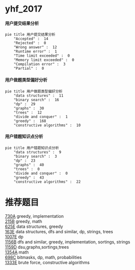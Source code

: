 # yhf_2017

<!-- tabs:start -->



#### **用户提交结果分析**

```mermaid
pie title 用户提交结果分析
    "Accepted" :  14
    "Rejected" :  0
    "Wrong answer" :  12
    "Runtime error" :  1
    "Time limit exceeded" :  0
    "Memory limit exceeded" :  0
    "Compilation error" :  3
    "Partial" :  0
```

#### **用户做题类型偏好分析**

```mermaid
pie title 用户做题类型偏好分析
    "data structures" :  11
    "binary search" :  16
    "dp" :  29
    "graphs" :  30
    "trees" :  12
    "divide and conquer" :  1
    "greedy" :  168
    "constructive algorithms" :  10
```
#### **用户错题知识点分析**

```mermaid
pie title 用户错题知识点分析
    "data structures" :  9
    "binary search" :  3
    "dp" :  23
    "graphs" :  40
    "trees" :  0
    "divide and conquer" :  0
    "greedy" :  43
    "constructive algorithms" :  22
```



<!-- tabs:end -->
# 推荐题目
[730A](https://codeforces.com/contest/730/problem/A)		greedy,
                        implementation		  
[215B](https://codeforces.com/contest/215/problem/B)		greedy,
                        math		  
[625E](https://codeforces.com/contest/625/problem/E)		data structures,
                        greedy		  
[163E](https://codeforces.com/contest/163/problem/E)		data structures,
                        dfs and similar,
                        dp,
                        strings,
                        trees		  
[1007E](https://codeforces.com/contest/1007/problem/E)		dp		  
[1156B](https://codeforces.com/contest/1156/problem/B)		dfs and similar,
                        greedy,
                        implementation,
                        sortings,
                        strings		  
[1159D](https://codeforces.com/contest/1159/problem/D)		dsu,graphs,sortings,trees		  
[1354A](https://codeforces.com/contest/1354/problem/A)		math		  
[698C](https://codeforces.com/contest/698/problem/C)		bitmasks,
                        dp,
                        math,
                        probabilities		  
[1333E](https://codeforces.com/contest/1333/problem/E)		brute force,
                        constructive algorithms		  
